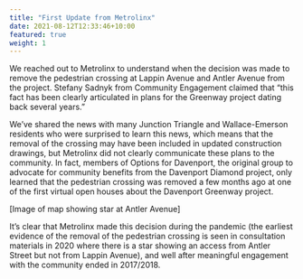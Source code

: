 ```yaml
---
title: "First Update from Metrolinx"
date: 2021-08-12T12:33:46+10:00
featured: true
weight: 1
---
```


We reached out to Metrolinx to understand when the decision was made to remove the pedestrian crossing at Lappin Avenue and Antler Avenue from the project. Stefany Sadnyk from Community Engagement claimed that “this fact has been clearly articulated in plans for the Greenway project dating back several years.”

We’ve shared the news with many Junction Triangle and Wallace-Emerson residents who were surprised to learn this news, which means that the removal of the crossing may have been included in updated construction drawings, but Metrolinx did not clearly communicate these plans to the community. In fact, members of Options for Davenport, the original group to advocate for community benefits from the Davenport Diamond project, only learned that the pedestrian crossing was removed a few months ago at one of the first virtual open houses about the Davenport Greenway project.

[Image of map showing star at Antler Avenue]

It’s clear that Metrolinx made this decision during the pandemic (the earliest evidence of the removal of the pedestrian crossing is seen in consultation materials in 2020 where there is a star showing an access from Antler Street but not from Lappin Avenue), and well after meaningful engagement with the community ended in 2017/2018. 
